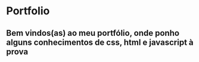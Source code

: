 # Portfolio

## Bem vindos(as) ao meu portfólio, onde ponho alguns conhecimentos de css, html e javascript à prova
